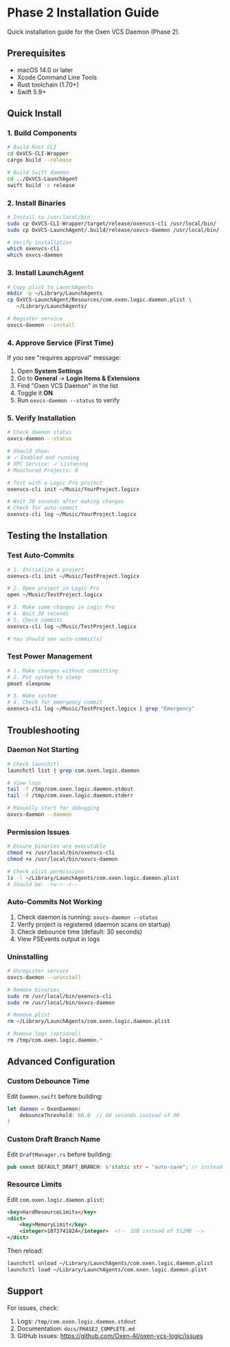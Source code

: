 # Phase 2 Installation Guide

Quick installation guide for the Oxen VCS Daemon (Phase 2).

## Prerequisites

- macOS 14.0 or later
- Xcode Command Line Tools
- Rust toolchain (1.70+)
- Swift 5.9+

## Quick Install

### 1. Build Components

```bash
# Build Rust CLI
cd OxVCS-CLI-Wrapper
cargo build --release

# Build Swift daemon
cd ../OxVCS-LaunchAgent
swift build -c release
```

### 2. Install Binaries

```bash
# Install to /usr/local/bin
sudo cp OxVCS-CLI-Wrapper/target/release/oxenvcs-cli /usr/local/bin/
sudo cp OxVCS-LaunchAgent/.build/release/oxvcs-daemon /usr/local/bin/

# Verify installation
which oxenvcs-cli
which oxvcs-daemon
```

### 3. Install LaunchAgent

```bash
# Copy plist to LaunchAgents
mkdir -p ~/Library/LaunchAgents
cp OxVCS-LaunchAgent/Resources/com.oxen.logic.daemon.plist \
   ~/Library/LaunchAgents/

# Register service
oxvcs-daemon --install
```

### 4. Approve Service (First Time)

If you see "requires approval" message:

1. Open **System Settings**
2. Go to **General** → **Login Items & Extensions**
3. Find "Oxen VCS Daemon" in the list
4. Toggle it **ON**
5. Run `oxvcs-daemon --status` to verify

### 5. Verify Installation

```bash
# Check daemon status
oxvcs-daemon --status

# Should show:
# ✓ Enabled and running
# XPC Service: ✓ Listening
# Monitored Projects: 0

# Test with a Logic Pro project
oxenvcs-cli init ~/Music/YourProject.logicx

# Wait 30 seconds after making changes
# Check for auto-commit
oxenvcs-cli log ~/Music/YourProject.logicx
```

## Testing the Installation

### Test Auto-Commits

```bash
# 1. Initialize a project
oxenvcs-cli init ~/Music/TestProject.logicx

# 2. Open project in Logic Pro
open ~/Music/TestProject.logicx

# 3. Make some changes in Logic Pro
# 4. Wait 30 seconds
# 5. Check commits
oxenvcs-cli log ~/Music/TestProject.logicx

# You should see auto-commit(s)
```

### Test Power Management

```bash
# 1. Make changes without committing
# 2. Put system to sleep
pmset sleepnow

# 3. Wake system
# 4. Check for emergency commit
oxenvcs-cli log ~/Music/TestProject.logicx | grep "Emergency"
```

## Troubleshooting

### Daemon Not Starting

```bash
# Check launchctl
launchctl list | grep com.oxen.logic.daemon

# View logs
tail -f /tmp/com.oxen.logic.daemon.stdout
tail -f /tmp/com.oxen.logic.daemon.stderr

# Manually start for debugging
oxvcs-daemon --daemon
```

### Permission Issues

```bash
# Ensure binaries are executable
chmod +x /usr/local/bin/oxenvcs-cli
chmod +x /usr/local/bin/oxvcs-daemon

# Check plist permissions
ls -l ~/Library/LaunchAgents/com.oxen.logic.daemon.plist
# Should be: -rw-r--r--
```

### Auto-Commits Not Working

1. Check daemon is running: `oxvcs-daemon --status`
2. Verify project is registered (daemon scans on startup)
3. Check debounce time (default: 30 seconds)
4. View FSEvents output in logs

### Uninstalling

```bash
# Unregister service
oxvcs-daemon --uninstall

# Remove binaries
sudo rm /usr/local/bin/oxenvcs-cli
sudo rm /usr/local/bin/oxvcs-daemon

# Remove plist
rm ~/Library/LaunchAgents/com.oxen.logic.daemon.plist

# Remove logs (optional)
rm /tmp/com.oxen.logic.daemon.*
```

## Advanced Configuration

### Custom Debounce Time

Edit `Daemon.swift` before building:

```swift
let daemon = OxenDaemon(
    debounceThreshold: 60.0  // 60 seconds instead of 30
)
```

### Custom Draft Branch Name

Edit `DraftManager.rs` before building:

```rust
pub const DEFAULT_DRAFT_BRANCH: &'static str = "auto-save"; // instead of "draft"
```

### Resource Limits

Edit `com.oxen.logic.daemon.plist`:

```xml
<key>HardResourceLimits</key>
<dict>
    <key>MemoryLimit</key>
    <integer>1073741824</integer>  <!-- 1GB instead of 512MB -->
</dict>
```

Then reload:

```bash
launchctl unload ~/Library/LaunchAgents/com.oxen.logic.daemon.plist
launchctl load ~/Library/LaunchAgents/com.oxen.logic.daemon.plist
```

## Support

For issues, check:

1. Logs: `/tmp/com.oxen.logic.daemon.stdout`
2. Documentation: `docs/PHASE2_COMPLETE.md`
3. GitHub Issues: https://github.com/Oxen-AI/oxen-vcs-logic/issues
